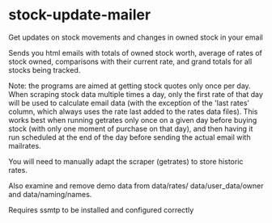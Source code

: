 # stock-update-mailer
Get updates on stock movements and changes in owned stock in your email

Sends you html emails with totals of owned stock worth, average of rates of stock owned,
comparisons with their current rate, and grand totals for all stocks being tracked.

Note: the programs are aimed at getting stock quotes only once per day. When scraping stock
data multiple times a day, only the first rate of that day will be used to calculate email data
(with the exception of the 'last rates' column, which always uses the rate last added to the rates data files).
This works best when running getrates only once on a given day before buying stock (with only
one moment of purchase on that day), and then having it run scheduled at the end of the day before
sending the actual email with mailrates.

You will need to manually adapt the scraper (getrates) to store historic rates.

Also examine and remove demo data from data/rates/ data/user_data/owner and data/naming/names.

Requires ssmtp to be installed and configured correctly

